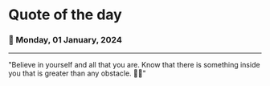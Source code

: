 
# Quote of the day
### 📅 Monday, 01 January, 2024
------
"Believe in yourself and all that you are. Know that there is something inside you that is greater than any obstacle. 🌟💪"
